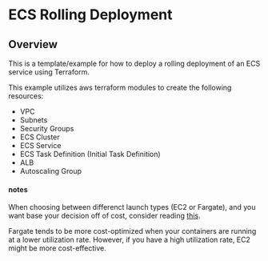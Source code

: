 # ECS Rolling Deployment

## Overview

This is a template/example for how to deploy a rolling deployment of an ECS service using Terraform.

This example utilizes aws terraform modules to create the following resources:
- VPC
- Subnets
- Security Groups
- ECS Cluster
- ECS Service
- ECS Task Definition (Initial Task Definition)
- ALB
- Autoscaling Group

#### notes
When choosing between differenct launch types (EC2 or Fargate), and you want base your decision off of cost, consider reading [this](https://aws.amazon.com/blogs/containers/theoretical-cost-optimization-by-amazon-ecs-launch-type-fargate-vs-ec2/).

Fargate tends to be more cost-optimized when your containers are running at a lower utilization rate. However, if you have a high utilization rate, EC2 might be more cost-effective.